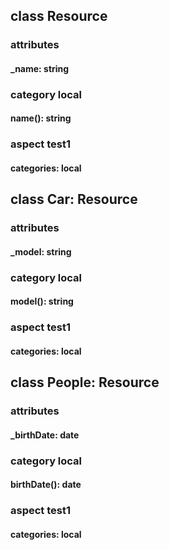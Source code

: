 ## class Resource
### attributes
#### _name: string
### category local
#### name(): string
### aspect test1
#### categories: local

## class Car: Resource
### attributes
#### _model: string
### category local
#### model(): string
### aspect test1
#### categories: local

## class People: Resource
### attributes
#### _birthDate: date
### category local
#### birthDate(): date
### aspect test1
#### categories: local